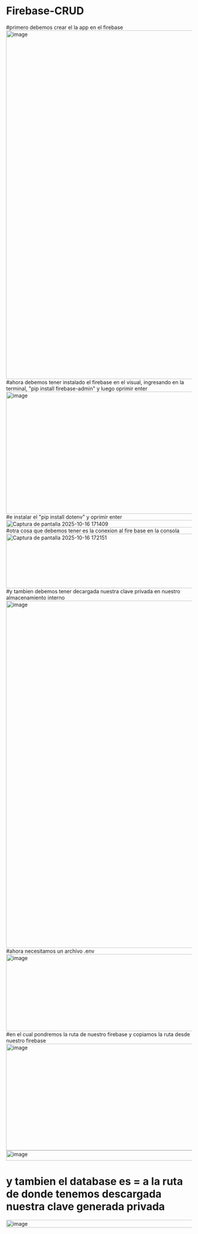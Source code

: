 # Firebase-CRUD
#primero debemos crear el la app en el firebase
<img width="1918" height="942" alt="image" src="https://github.com/user-attachments/assets/d3a0e583-7b49-4f53-9c44-9de6aa929292" />
#ahora debemos tener instalado el firebase en el visual, ingresando en la terminal, "pip install firebase-admin" y luego oprimir enter
<img width="811" height="330" alt="image" src="https://github.com/user-attachments/assets/12df0299-ccbe-44b5-a181-f6b582d67573" />
#e instalar el "pip install dotenv" y oprimir enter 
<img width="604" height="20" alt="Captura de pantalla 2025-10-16 171409" src="https://github.com/user-attachments/assets/5a8717e7-02b9-40d7-8e68-8672a6e3834d" />
#otra cosa que debemos tener es la conexion al fire base en la consola
<img width="762" height="147" alt="Captura de pantalla 2025-10-16 172151" src="https://github.com/user-attachments/assets/20dbe8cf-cb72-478f-8eff-8b0a3c05d56e" />
#y tambien debemos tener decargada nuestra clave privada en nuestro almacenamiento interno 
<img width="1912" height="938" alt="image" src="https://github.com/user-attachments/assets/4aa71aea-6546-448b-a300-24a8ca231e2e" />
#ahora necesitamos un archivo .env 
<img width="672" height="208" alt="image" src="https://github.com/user-attachments/assets/f7b25095-de35-485b-9a54-ebf3284119a8" />
#en el cual pondremos la ruta de nuestro firebase y copiamos la ruta desde nuestro firebase
<img width="717" height="288" alt="image" src="https://github.com/user-attachments/assets/bcee7608-ddd8-4404-9027-9776feaaa2f8" />
<img width="544" height="28" alt="image" src="https://github.com/user-attachments/assets/5d50433c-0182-4df0-8b1f-57cc85d0d064" />
# y tambien el database es = a la ruta de donde tenemos descargada nuestra clave generada privada
<img width="560" height="21" alt="image" src="https://github.com/user-attachments/assets/b22cea89-8334-4ec6-9f6a-a9cb47eccfd7" />











